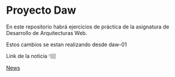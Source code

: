 # Proyecto Daw

En este repositorio habrá ejercicios de práctica de la asignatura de Desarrollo de Arquitecturas Web.

Estos cambios se estan realizando desde daw-01

Link de la noticia 👇🏽

[News](https://kodigo.org/conociendo-los-fundamentos-de-la-web-html-css-y-javascript-v2/)
